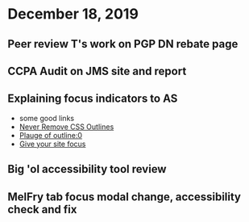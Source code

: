 # December 18, 2019

## Peer review T's work on PGP DN rebate page

## CCPA Audit on JMS site and report

## Explaining focus indicators to AS
- some good links
- [Never Remove CSS Outlines](https://a11yproject.com/posts/never-remove-css-outlines/)
- [Plauge of outline:0](https://webaim.org/blog/plague-of-outline-0/)
- [Give your site focus](https://www.deque.com/blog/give-site-focus-tips-designing-usable-focus-indicators/)

## Big 'ol accessibility tool review

## MelFry tab focus modal change, accessibility check and fix